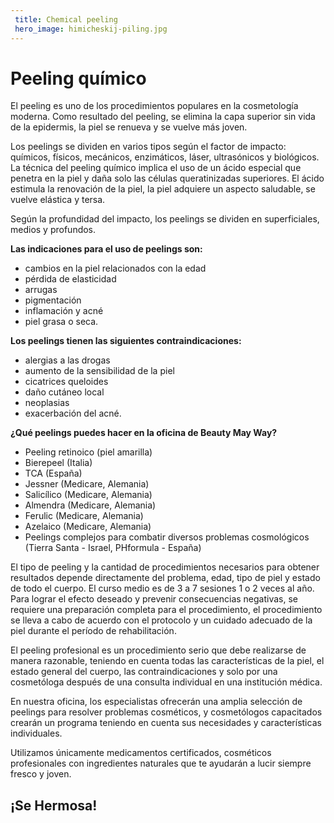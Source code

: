 ```yaml
---
 title: Chemical peeling
 hero_image: himicheskij-piling.jpg
---
```

# Peeling químico

El peeling es uno de los procedimientos populares en la cosmetología moderna. Como resultado del peeling, se elimina la capa superior sin vida de la epidermis, la piel se renueva y se vuelve más joven.

Los peelings se dividen en varios tipos según el factor de impacto: químicos, físicos, mecánicos, enzimáticos, láser, ultrasónicos y biológicos. La técnica del peeling químico implica el uso de un ácido especial que penetra en la piel y daña solo las células queratinizadas superiores. El ácido estimula la renovación de la piel, la piel adquiere un aspecto saludable, se vuelve elástica y tersa.

Según la profundidad del impacto, los peelings se dividen en superficiales, medios y profundos.

**Las indicaciones para el uso de peelings son:**

- cambios en la piel relacionados con la edad
- pérdida de elasticidad
- arrugas
- pigmentación
- inflamación y acné
- piel grasa o seca.

**Los peelings tienen las siguientes contraindicaciones:**

- alergias a las drogas
- aumento de la sensibilidad de la piel
- cicatrices queloides
- daño cutáneo local
- neoplasias
- exacerbación del acné.

**¿Qué peelings puedes hacer en la oficina de Beauty May Way?**

- Peeling retinoico (piel amarilla)
- Bierepeel (Italia)
- TCA (España)
- Jessner (Medicare, Alemania)
- Salicílico (Medicare, Alemania)
- Almendra (Medicare, Alemania)
- Ferulic (Medicare, Alemania)
- Azelaico (Medicare, Alemania)
- Peelings complejos para combatir diversos problemas cosmológicos (Tierra Santa - Israel, PHformula - España)

El tipo de peeling y la cantidad de procedimientos necesarios para obtener resultados depende directamente del problema, edad, tipo de piel y estado de todo el cuerpo. El curso medio es de 3 a 7 sesiones 1 o 2 veces al año. Para lograr el efecto deseado y prevenir consecuencias negativas, se requiere una preparación completa para el procedimiento, el procedimiento se lleva a cabo de acuerdo con el protocolo y un cuidado adecuado de la piel durante el período de rehabilitación.

El peeling profesional es un procedimiento serio que debe realizarse de manera razonable, teniendo en cuenta todas las características de la piel, el estado general del cuerpo, las contraindicaciones y solo por una cosmetóloga después de una consulta individual en una institución médica.

En nuestra oficina, los especialistas ofrecerán una amplia selección de peelings para resolver problemas cosméticos, y cosmetólogos capacitados crearán un programa teniendo en cuenta sus necesidades y características individuales.

Utilizamos únicamente medicamentos certificados, cosméticos profesionales con ingredientes naturales que te ayudarán a lucir siempre fresco y joven.

## ¡Se Hermosa!